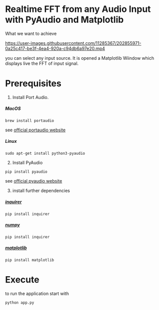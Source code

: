 # Realtime FFT from any Audio Input with PyAudio and Matplotlib

What we want to achieve

https://user-images.githubusercontent.com/11285367/202855971-0a25c417-be3f-4ea4-920a-c94db6a97e20.mp4

you can select any input source. It is opened a Matplotlib Wiindow which displays live the FFT of input signal. 

# Prerequisites

1. Install Port Audio.

##### MacOS

```
brew install portaudio
```

see [official portaudio website](http://www.portaudio.com/)

##### Linux

```
sudo apt-get install python3-pyaudio
```

2. Install PyAudio

```
pip install pyaudio
```

see [official pyaudio website](https://people.csail.mit.edu/hubert/pyaudio/)


3. install further dependencies 

##### [inquirer](https://pypi.org/project/inquirer/)

```
pip install inquirer
```

##### [numpy](https://pypi.org/project/numpy/)

```
pip install inquirer
```

##### [matplotlib](https://pypi.org/project/matplotlib/)

```
pip install matplotlib
```

# Execute

to run the application start with 

```
python app.py
```



